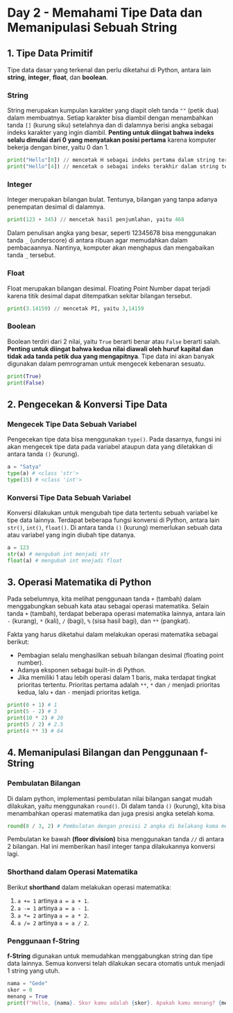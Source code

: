 # Day 2 - Memahami Tipe Data dan Memanipulasi Sebuah String

## 1. Tipe Data Primitif
Tipe data dasar yang terkenal dan perlu diketahui di Python, antara lain **string**, **integer**, **float**, dan **boolean**.

### String
String merupakan kumpulan karakter yang diapit oleh tanda `""` (petik dua) dalam membuatnya. Setiap karakter bisa diambil dengan menambahkan tanda `[]` (kurung siku) setelahnya dan di dalamnya berisi angka sebagai indeks karakter yang ingin diambil. **Penting untuk diingat bahwa indeks selalu dimulai dari 0 yang menyatakan posisi pertama** karena komputer bekerja dengan biner, yaitu 0 dan 1.

```python
print("Hello"[0]) // mencetak H sebagai indeks pertama dalam string tersebut
print("Hello"[4]) // mencetak o sebagai indeks terakhir dalam string tersebut
```

### Integer
Integer merupakan bilangan bulat. Tentunya, bilangan yang tanpa adanya penempatan desimal di dalamnya. 

```python
print(123 + 345) // mencetak hasil penjumlahan, yaitu 468
```

Dalam penulisan angka yang besar, seperti 12345678 bisa menggunakan tanda `_` (underscore) di antara ribuan agar memudahkan dalam pembacaannya. Nantinya, komputer akan menghapus dan mengabaikan tanda `_` tersebut.

### Float
Float merupakan bilangan desimal. Floating Point Number dapat terjadi karena titik desimal dapat ditempatkan sekitar bilangan tersebut.

```python
print(3.14159) // mencetak PI, yaitu 3,14159
```

### Boolean
Boolean terdiri dari 2 nilai, yaitu `True` berarti benar atau `False` berarti salah. **Penting untuk diingat bahwa kedua nilai diawali oleh huruf kapital dan tidak ada tanda petik dua yang mengapitnya**. Tipe data ini akan banyak digunakan dalam pemrograman untuk mengecek kebenaran sesuatu.

```python
print(True)
print(False)
```

## 2. Pengecekan & Konversi Tipe Data

### Mengecek Tipe Data Sebuah Variabel
Pengecekan tipe data bisa menggunakan `type()`. Pada dasarnya, fungsi ini akan mengecek tipe data pada variabel ataupun data yang diletakkan di antara tanda `()` (kurung).

```python
a = "Satya"
type(a) # <class 'str'>
type(15) # <class 'int'>
```

### Konversi Tipe Data Sebuah Variabel
Konversi dilakukan untuk mengubah tipe data tertentu sebuah variabel ke tipe data lainnya. Terdapat beberapa fungsi konversi di Python, antara lain `str()`, `int()`, `float()`. Di antara tanda `()` (kurung) memerlukan sebuah data atau variabel yang ingin diubah tipe datanya.

```python
a = 123
str(a) # mengubah int menjadi str
float(a) # mengubah int mnejadi float
```

## 3. Operasi Matematika di Python
Pada sebelumnya, kita melihat penggunaan tanda `+` (tambah) dalam menggabungkan sebuah kata atau sebagai operasi matematika. Selain tanda `+` (tambah), terdapat beberapa operasi matematika lainnya, antara lain `-` (kurang), `*` (kali), `/` (bagi), `%` (sisa hasil bagi), dan `**` (pangkat).

Fakta yang harus diketahui dalam melakukan operasi matematika sebagai berikut:
  - Pembagian selalu menghasilkan sebuah bilangan desimal (floating point number).
  - Adanya eksponen sebagai built-in di Python.
  - Jika memiliki 1 atau lebih operasi dalam 1 baris, maka terdapat tingkat prioritas tertentu. Prioritas pertama adalah `**`, `*` dan `/` menjadi prioritas kedua, lalu `+` dan `-` menjadi prioritas ketiga. 
  
```python
print(0 + 1) # 1
print(5 - 2) # 3
print(10 * 2) # 20
print(5 / 2) # 2.5
print(4 ** 3) # 64
```

## 4. Memanipulasi Bilangan dan Penggunaan f-String

### Pembulatan Bilangan
Di dalam python, implementasi pembulatan nilai bilangan sangat mudah dilakukan, yaitu menggunakan `round()`. Di dalam tanda `()` (kurung), kita bisa menambahkan operasi matematika dan juga presisi angka setelah koma.

```python
round(8 / 3, 2) # Pembulatan dengan presisi 2 angka di belakang koma menjadi 2,67.
```

Pembulatan ke bawah **(floor division)** bisa menggunakan tanda `//` di antara 2 bilangan. Hal ini memberikan hasil integer tanpa dilakukannya konversi lagi.

### Shorthand dalam Operasi Matematika
Berikut **shorthand** dalam melakukan operasi matematika:
  1. `a += 1` artinya `a = a + 1`.
  2. `a -= 1` artinya `a = a - 1`.
  3. `a *= 2` artinya `a = a * 2`.
  4. `a /= 2` artinya `a = a / 2`.

### Penggunaan f-String
**f-String** digunakan untuk memudahkan menggabungkan string dan tipe data lainnya. Semua konversi telah dilakukan secara otomatis untuk menjadi 1 string yang utuh.

```python
nama = "Gede"
skor = 0
menang = True
print(f"Hello, {nama}. Skor kamu adalah {skor}. Apakah kamu menang? {menang}")
```
